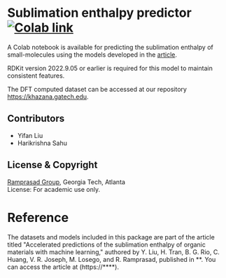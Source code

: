 # Sublimation enthalpy predictor [![Colab link](https://colab.research.google.com/assets/colab-badge.svg)][1]
A Colab notebook is available for predicting the sublimation enthalpy of small-molecules using the models developed in the [article](XXX).

RDKit version 2022.9.05 or earlier is required for this model to maintain consistent features.

The DFT computed dataset can be accessed at our repository https://khazana.gatech.edu.

## Contributors
* Yifan Liu
* Harikrishna Sahu

## License & Copyright
[Ramprasad Group](https://ramprasad.mse.gatech.edu/), Georgia Tech, Atlanta\
License: For academic use only.

# Reference
The datasets and models included in this package are part of the article titled "Accelerated predictions of the sublimation enthalpy of organic materials with machine learning," authored by Y. Liu, H. Tran, B. G. Rio, C. Huang, V. R. Joseph,
M. Losego, and R. Ramprasad, published in **. You can access the article at (https://****).

[1]:https://colab.research.google.com/github/Ramprasad-Group/Sublimation_enthalpy_model/blob/main/predict.ipynb
